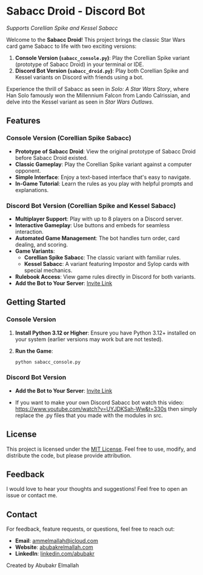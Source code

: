 # Sabacc Droid - Discord Bot

*Supports Corellian Spike and Kessel Sabacc*

Welcome to the **Sabacc Droid**! This project brings the classic Star Wars card game Sabacc to life with two exciting versions:

1. **Console Version (`sabacc_console.py`)**: Play the Corellian Spike variant (prototype of Sabacc Droid) in your terminal or IDE.
2. **Discord Bot Version (`sabacc_droid.py`)**: Play both Corellian Spike and Kessel variants on Discord with friends using a bot.

Experience the thrill of Sabacc as seen in _Solo: A Star Wars Story_, where Han Solo famously won the Millennium Falcon from Lando Calrissian, and delve into the Kessel variant as seen in _Star Wars Outlaws_.


## Features

### Console Version (Corellian Spike Sabacc)

- **Prototype of Sabacc Droid**: View the original prototype of Sabacc Droid before Sabacc Droid existed.
- **Classic Gameplay**: Play the Corellian Spike variant against a computer opponent.
- **Simple Interface**: Enjoy a text-based interface that's easy to navigate.
- **In-Game Tutorial**: Learn the rules as you play with helpful prompts and explanations.

### Discord Bot Version (Corellian Spike and Kessel Sabacc)

- **Multiplayer Support**: Play with up to 8 players on a Discord server.
- **Interactive Gameplay**: Use buttons and embeds for seamless interaction.
- **Automated Game Management**: The bot handles turn order, card dealing, and scoring.
- **Game Variants**:
  - **Corellian Spike Sabacc**: The classic variant with familiar rules.
  - **Kessel Sabacc**: A variant featuring Impostor and Sylop cards with special mechanics.
- **Rulebook Access**: View game rules directly in Discord for both variants.
- **Add the Bot to Your Server**: [Invite Link](https://discord.com/oauth2/authorize?client_id=YOUR_BOT_CLIENT_ID&permissions=0&scope=bot%20applications.commands)


## Getting Started

### Console Version

1. **Install Python 3.12 or Higher**: Ensure you have Python 3.12+ installed on your system (earlier versions may work but are not tested).

2. **Run the Game**:
    ```bash
    python sabacc_console.py
    ```

### Discord Bot Version

- **Add the Bot to Your Server**: [Invite Link](https://discord.com/oauth2/authorize?client_id=YOUR_BOT_CLIENT_ID&permissions=0&scope=bot%20applications.commands)

- If you want to make your own Discord Sabacc bot watch this video: https://www.youtube.com/watch?v=UYJDKSah-Ww&t=330s then simply replace the .py files that you made with the modules in src.


## License

This project is licensed under the [MIT License](LICENSE). Feel free to use, modify, and distribute the code, but please provide attribution.

## Feedback

I would love to hear your thoughts and suggestions! Feel free to open an issue or contact me.

## Contact

For feedback, feature requests, or questions, feel free to reach out:
- **Email**: ammelmallah@icloud.com
- **Website**: [abubakrelmallah.com](https://abubakrelmallah.com/)
- **LinkedIn**: [linkedin.com/abubakr](https://www.linkedin.com/in/abubakr-elmallah-416a0b273/)

Created by Abubakr Elmallah
